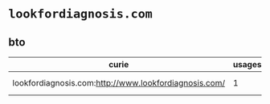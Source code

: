 # `lookfordiagnosis.com`
## bto
| curie                                                 |   usages | nodes                                                                                                           |
|-------------------------------------------------------|----------|-----------------------------------------------------------------------------------------------------------------|
| lookfordiagnosis.com:http://www.lookfordiagnosis.com/ |        1 | [http://purl.obolibrary.org/obo/BTO:0003974](https://bioregistry.io/http://purl.obolibrary.org/obo/BTO:0003974) |
